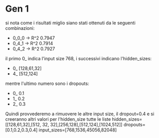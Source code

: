 # Gen 1
si nota come i risultati miglio siano stati ottenuti da le seguenti combinazioni:
- 0_0_0 -> R^2 0.7947
- 0_4_1 -> R^2 0.7914
- 0_4_2 -> R^2 0.7927

il primo 0_ indica l'input size 768, i successivi indicano l'hidden_sizes:
- 0_ [128,61,32]
- 4_ [512,124]

mentre l'ultimo numero sono i dropouts:
- 0_ 0.1
- 1_ 0.2
- 2_ 0.3

Quindi provvederemo a rimuovere le altre input size, il dropout=0.4 e si creeranno altri valori per l'hidden_size
tutte le liste
hidden_sizes=[[128,61,32],[512, 32, 32],[256,128],[512,124],[1024,512]]
dropouts=[0.1,0.2,0.3,0.4]
input_sizes=[768,1536,45056,82048]